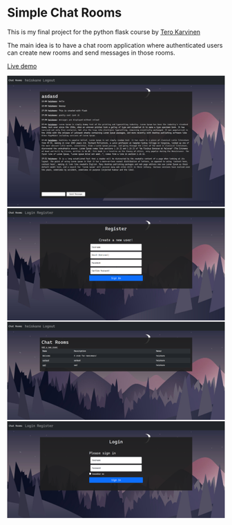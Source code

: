 # Simple Chat Rooms

This is my final project for the python flask course by [Tero Karvinen](https://terokarvinen.com/2021/python-web-service-from-idea-to-production/)

The main idea is to have a chat room application where authenticated users can create new rooms and send messages in those rooms.

[Live demo](http://mypythonproject.rocks/chat_rooms)

![chat](chat.png)
![register](register.png)
![chat_rooms](chat_rooms.png)
![login](login.png)
